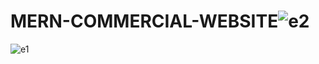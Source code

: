 # MERN-COMMERCIAL-WEBSITE![e2](https://github.com/Samridhii1212/MERN-COMMERCIAL-WEBSITE/assets/115480641/8142f5d8-d641-447d-bd7c-05abca1adfb0)
![e1](https://github.com/Samridhii1212/MERN-COMMERCIAL-WEBSITE/assets/115480641/5a1e6918-50fc-43d4-a7fb-dda7f9ea502d)

